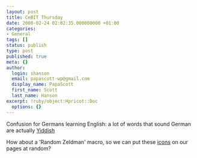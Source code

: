 ```yaml
---
layout: post
title: CeBIT Thursday
date: 2000-02-24 02:02:35.000000000 +01:00
categories:
- General
tags: []
status: publish
type: post
published: true
meta: {}
author:
  login: shanson
  email: papascott-wp@gmail.com
  display_name: PapaScott
  first_name: Scott
  last_name: Hanson
excerpt: !ruby/object:Hpricot::Doc
  options: {}
---
```

<p>Confusion for Germans learning English: a lot of words that sound German are actually <a href="http://www.bergen.org/AAST/Projects/Yiddish/English/comwor.html">Yiddish</a></p>
<p>How about a 'Random Zeldman' macro, so we can put these <a href="http://2020hindsight.editthispage.com/stories/storyReader$321">icons</a> on our pages at random?</p>
